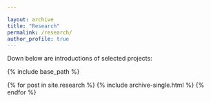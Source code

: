 ```yaml
---

layout: archive
title: "Research"
permalink: /research/
author_profile: true
---
```




Down below are introductions of selected projects:

{% include base_path %}

{% for post in site.research %}
  {% include archive-single.html %}
{% endfor %}
